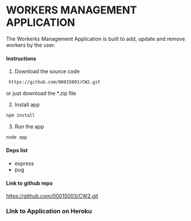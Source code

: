 # WORKERS MANAGEMENT APPLICATION

The Workerks Management Application is built to add, update and remove workers by the user.

#### Instructions
1. Download the source code
``` bash
 https://github.com/00015003/CW2.git 
```

or just download the *.zip file

2. Install app

```bash
npm install
```

3. Run the app

```bash
node app
```

#### Deps list
- express
- pug

#### Link to github repo
https://github.com/00015003/CW2.git 

### LInk to Application on Heroku

